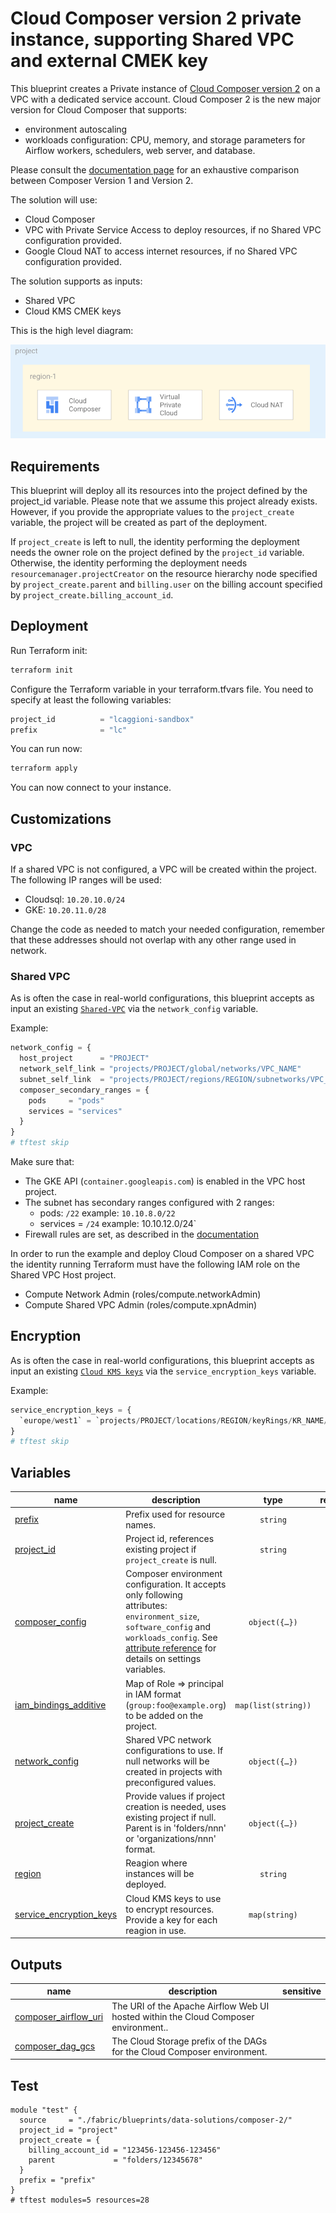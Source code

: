 # Cloud Composer version 2 private instance, supporting Shared VPC and external CMEK key

This blueprint creates a Private instance of [Cloud Composer version 2](https://cloud.google.com/composer/docs/composer-2/composer-versioning-overview) on a VPC with a dedicated service account. Cloud Composer 2 is the new major version for Cloud Composer that supports:

- environment autoscaling
- workloads configuration: CPU, memory, and storage parameters for Airflow workers, schedulers, web server, and database.

Please consult the [documentation page](https://cloud.google.com/composer/docs/composer-2/composer-versioning-overview) for an exhaustive comparison between Composer Version 1 and Version 2.

The solution will use:

- Cloud Composer
- VPC with Private Service Access to deploy resources, if no Shared VPC configuration provided.
- Google Cloud NAT to access internet resources, if no Shared VPC configuration provided.

The solution supports as inputs:

- Shared VPC
- Cloud KMS CMEK keys

This is the high level diagram:

![Cloud Composer 2 architecture overview](./diagram.png "Cloud Composer 2 architecture overview")

## Requirements

This blueprint will deploy all its resources into the project defined by the project_id variable. Please note that we assume this project already exists. However, if you provide the appropriate values to the `project_create` variable, the project will be created as part of the deployment.

If `project_create` is left to null, the identity performing the deployment needs the owner role on the project defined by the `project_id` variable. Otherwise, the identity performing the deployment needs `resourcemanager.projectCreator` on the resource hierarchy node specified by `project_create.parent` and `billing.user` on the billing account specified by `project_create.billing_account_id`.

## Deployment

Run Terraform init:

```bash
terraform init
```

Configure the Terraform variable in your terraform.tfvars file. You need to specify at least the following variables:

```tfvars
project_id          = "lcaggioni-sandbox"
prefix              = "lc"
```

You can run now:

```bash
terraform apply
```

You can now connect to your instance.

## Customizations

### VPC

If a shared VPC is not configured, a VPC will be created within the project. The following IP ranges will be used:

- Cloudsql: `10.20.10.0/24`
- GKE: `10.20.11.0/28`

Change the code as needed to match your needed configuration, remember that these addresses should not overlap with any other range used in network.

### Shared VPC

As is often the case in real-world configurations, this blueprint accepts as input an existing [`Shared-VPC`](https://cloud.google.com/vpc/docs/shared-vpc) via the `network_config` variable.

Example:

```tfvars
network_config = {
  host_project      = "PROJECT"
  network_self_link = "projects/PROJECT/global/networks/VPC_NAME"
  subnet_self_link  = "projects/PROJECT/regions/REGION/subnetworks/VPC_NAME"
  composer_secondary_ranges = {
    pods     = "pods"
    services = "services"
  }
}
# tftest skip
```

Make sure that:

- The GKE API (`container.googleapis.com`) is enabled in the VPC host project.
- The subnet has secondary ranges configured with 2 ranges:
  - pods: `/22` example: `10.10.8.0/22`
  - services = `/24` example: 10.10.12.0/24`
- Firewall rules are set, as described in the [documentation](https://cloud.google.com/composer/docs/composer-2/configure-private-ip#step_3_configure_firewall_rules)

In order to run the example and deploy Cloud Composer on a shared VPC the identity running Terraform must have the following IAM role on the Shared VPC Host project.

- Compute Network Admin (roles/compute.networkAdmin)
- Compute Shared VPC Admin (roles/compute.xpnAdmin)

## Encryption

As is often the case in real-world configurations, this blueprint accepts as input an existing [`Cloud KMS keys`](https://cloud.google.com/kms/docs/cmek) via the `service_encryption_keys` variable.

Example:

```tfvars
service_encryption_keys = {
  `europe/west1` = `projects/PROJECT/locations/REGION/keyRings/KR_NAME/cryptoKeys/KEY_NAME`
}
# tftest skip
```
<!-- BEGIN TFDOC -->
## Variables

| name | description | type | required | default |
|---|---|:---:|:---:|:---:|
| [prefix](variables.tf#L83) | Prefix used for resource names. | <code>string</code> | ✓ |  |
| [project_id](variables.tf#L101) | Project id, references existing project if `project_create` is null. | <code>string</code> | ✓ |  |
| [composer_config](variables.tf#L17) | Composer environment configuration. It accepts only following attributes: `environment_size`, `software_config` and `workloads_config`. See [attribute reference](https://registry.terraform.io/providers/hashicorp/google/latest/docs/resources/composer_environment#argument-reference---cloud-composer-2) for details on settings variables. | <code title="object&#40;&#123;&#10;  environment_size &#61; string&#10;  software_config  &#61; any&#10;  workloads_config &#61; object&#40;&#123;&#10;    scheduler &#61; object&#40;&#10;      &#123;&#10;        cpu        &#61; number&#10;        memory_gb  &#61; number&#10;        storage_gb &#61; number&#10;        count      &#61; number&#10;      &#125;&#10;    &#41;&#10;    web_server &#61; object&#40;&#10;      &#123;&#10;        cpu        &#61; number&#10;        memory_gb  &#61; number&#10;        storage_gb &#61; number&#10;      &#125;&#10;    &#41;&#10;    worker &#61; object&#40;&#10;      &#123;&#10;        cpu        &#61; number&#10;        memory_gb  &#61; number&#10;        storage_gb &#61; number&#10;        min_count  &#61; number&#10;        max_count  &#61; number&#10;      &#125;&#10;    &#41;&#10;  &#125;&#41;&#10;&#125;&#41;">object&#40;&#123;&#8230;&#125;&#41;</code> |  | <code title="&#123;&#10;  environment_size &#61; &#34;ENVIRONMENT_SIZE_SMALL&#34;&#10;  software_config &#61; &#123;&#10;    image_version &#61; &#34;composer-2-airflow-2&#34;&#10;  &#125;&#10;  workloads_config &#61; null&#10;&#125;">&#123;&#8230;&#125;</code> |
| [iam_bindings_additive](variables.tf#L58) | Map of Role => principal in IAM format (`group:foo@example.org`) to be added on the project. | <code>map&#40;list&#40;string&#41;&#41;</code> |  | <code>&#123;&#125;</code> |
| [network_config](variables.tf#L65) | Shared VPC network configurations to use. If null networks will be created in projects with preconfigured values. | <code title="object&#40;&#123;&#10;  host_project      &#61; string&#10;  network_self_link &#61; string&#10;  subnet_self_link  &#61; string&#10;  composer_ip_ranges &#61; object&#40;&#123;&#10;    cloudsql   &#61; string&#10;    gke_master &#61; string&#10;  &#125;&#41;&#10;  composer_secondary_ranges &#61; object&#40;&#123;&#10;    pods     &#61; string&#10;    services &#61; string&#10;  &#125;&#41;&#10;&#125;&#41;">object&#40;&#123;&#8230;&#125;&#41;</code> |  | <code>null</code> |
| [project_create](variables.tf#L92) | Provide values if project creation is needed, uses existing project if null. Parent is in 'folders/nnn' or 'organizations/nnn' format. | <code title="object&#40;&#123;&#10;  billing_account_id &#61; string&#10;  parent             &#61; string&#10;&#125;&#41;">object&#40;&#123;&#8230;&#125;&#41;</code> |  | <code>null</code> |
| [region](variables.tf#L106) | Reagion where instances will be deployed. | <code>string</code> |  | <code>&#34;europe-west1&#34;</code> |
| [service_encryption_keys](variables.tf#L112) | Cloud KMS keys to use to encrypt resources. Provide a key for each reagion in use. | <code>map&#40;string&#41;</code> |  | <code>null</code> |

## Outputs

| name | description | sensitive |
|---|---|:---:|
| [composer_airflow_uri](outputs.tf#L17) | The URI of the Apache Airflow Web UI hosted within the Cloud Composer environment.. |  |
| [composer_dag_gcs](outputs.tf#L22) | The Cloud Storage prefix of the DAGs for the Cloud Composer environment. |  |
<!-- END TFDOC -->
## Test

```hcl
module "test" {
  source     = "./fabric/blueprints/data-solutions/composer-2/"
  project_id = "project"
  project_create = {
    billing_account_id = "123456-123456-123456"
    parent             = "folders/12345678"
  }
  prefix = "prefix"
}
# tftest modules=5 resources=28
```
